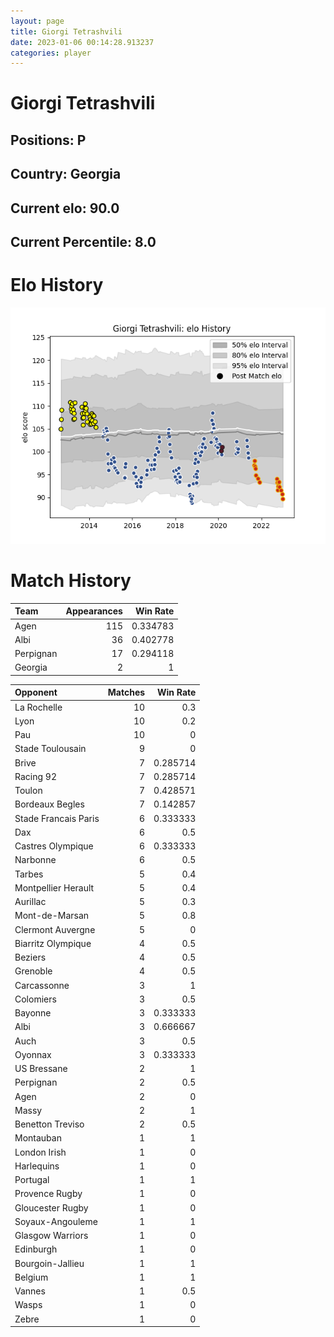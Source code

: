 ```yaml
---  
layout: page  
title: Giorgi Tetrashvili  
date: 2023-01-06 00:14:28.913237  
categories: player  
---
```

# Giorgi Tetrashvili

## Positions: P

## Country: Georgia

## Current elo: 90.0

## Current Percentile: 8.0

# Elo History


![elo history](history_GiorgiTetrashvili.png)
# Match History


| Team      |   Appearances |   Win Rate |
|:----------|--------------:|-----------:|
| Agen      |           115 |   0.334783 |
| Albi      |            36 |   0.402778 |
| Perpignan |            17 |   0.294118 |
| Georgia   |             2 |   1        |

| Opponent             |   Matches |   Win Rate |
|:---------------------|----------:|-----------:|
| La Rochelle          |        10 |   0.3      |
| Lyon                 |        10 |   0.2      |
| Pau                  |        10 |   0        |
| Stade Toulousain     |         9 |   0        |
| Brive                |         7 |   0.285714 |
| Racing 92            |         7 |   0.285714 |
| Toulon               |         7 |   0.428571 |
| Bordeaux Begles      |         7 |   0.142857 |
| Stade Francais Paris |         6 |   0.333333 |
| Dax                  |         6 |   0.5      |
| Castres Olympique    |         6 |   0.333333 |
| Narbonne             |         6 |   0.5      |
| Tarbes               |         5 |   0.4      |
| Montpellier Herault  |         5 |   0.4      |
| Aurillac             |         5 |   0.3      |
| Mont-de-Marsan       |         5 |   0.8      |
| Clermont Auvergne    |         5 |   0        |
| Biarritz Olympique   |         4 |   0.5      |
| Beziers              |         4 |   0.5      |
| Grenoble             |         4 |   0.5      |
| Carcassonne          |         3 |   1        |
| Colomiers            |         3 |   0.5      |
| Bayonne              |         3 |   0.333333 |
| Albi                 |         3 |   0.666667 |
| Auch                 |         3 |   0.5      |
| Oyonnax              |         3 |   0.333333 |
| US Bressane          |         2 |   1        |
| Perpignan            |         2 |   0.5      |
| Agen                 |         2 |   0        |
| Massy                |         2 |   1        |
| Benetton Treviso     |         2 |   0.5      |
| Montauban            |         1 |   1        |
| London Irish         |         1 |   0        |
| Harlequins           |         1 |   0        |
| Portugal             |         1 |   1        |
| Provence Rugby       |         1 |   0        |
| Gloucester Rugby     |         1 |   0        |
| Soyaux-Angouleme     |         1 |   1        |
| Glasgow Warriors     |         1 |   0        |
| Edinburgh            |         1 |   0        |
| Bourgoin-Jallieu     |         1 |   1        |
| Belgium              |         1 |   1        |
| Vannes               |         1 |   0.5      |
| Wasps                |         1 |   0        |
| Zebre                |         1 |   0        |